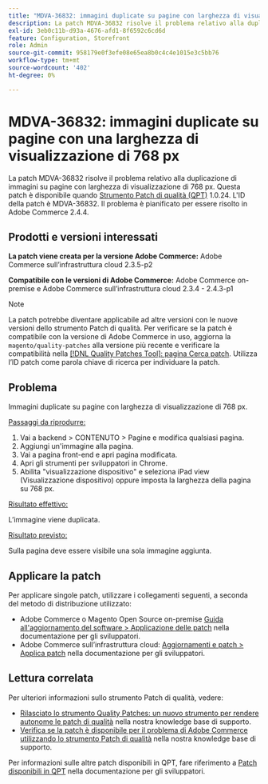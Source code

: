 ```yaml
---
title: "MDVA-36832: immagini duplicate su pagine con larghezza di visualizzazione di 768 px"
description: La patch MDVA-36832 risolve il problema relativo alla duplicazione di immagini su pagine con larghezza di visualizzazione di 768 px. Questa patch è disponibile quando è installato [Quality Patches Tool (QPT)](/help/announcements/adobe-commerce-announcements/magento-quality-patches-released-new-tool-to-self-serve-quality-patches.md) 1.0.24. L'ID della patch è MDVA-36832. Il problema è pianificato per essere risolto in Adobe Commerce 2.4.4.
exl-id: 3eb0c11b-d93a-4676-afd1-8f6592c6cd6d
feature: Configuration, Storefront
role: Admin
source-git-commit: 958179e0f3efe08e65ea8b0c4c4e1015e3c5bb76
workflow-type: tm+mt
source-wordcount: '402'
ht-degree: 0%

---
```


# MDVA-36832: immagini duplicate su pagine con una larghezza di visualizzazione di 768 px

La patch MDVA-36832 risolve il problema relativo alla duplicazione di immagini su pagine con larghezza di visualizzazione di 768 px. Questa patch è disponibile quando [Strumento Patch di qualità (QPT)](/help/announcements/adobe-commerce-announcements/magento-quality-patches-released-new-tool-to-self-serve-quality-patches.md) 1.0.24. L&#39;ID della patch è MDVA-36832. Il problema è pianificato per essere risolto in Adobe Commerce 2.4.4.

## Prodotti e versioni interessati

**La patch viene creata per la versione Adobe Commerce:** Adobe Commerce sull’infrastruttura cloud 2.3.5-p2

**Compatibile con le versioni di Adobe Commerce:** Adobe Commerce on-premise e Adobe Commerce sull’infrastruttura cloud 2.3.4 - 2.4.3-p1

>[!NOTE]
>
>La patch potrebbe diventare applicabile ad altre versioni con le nuove versioni dello strumento Patch di qualità. Per verificare se la patch è compatibile con la versione di Adobe Commerce in uso, aggiorna la `magento/quality-patches` alla versione più recente e verificare la compatibilità nella [[!DNL Quality Patches Tool]: pagina Cerca patch](https://devdocs.magento.com/quality-patches/tool.html#patch-grid). Utilizza l’ID patch come parola chiave di ricerca per individuare la patch.

## Problema

Immagini duplicate su pagine con larghezza di visualizzazione di 768 px.

<u>Passaggi da riprodurre:</u>

1. Vai a backend > CONTENUTO > Pagine e modifica qualsiasi pagina.
1. Aggiungi un&#39;immagine alla pagina.
1. Vai a pagina front-end e apri pagina modificata.
1. Apri gli strumenti per sviluppatori in Chrome.
1. Abilita &quot;visualizzazione dispositivo&quot; e seleziona iPad view (Visualizzazione dispositivo) oppure imposta la larghezza della pagina su 768 px.

<u>Risultato effettivo:</u>

L’immagine viene duplicata.

<u>Risultato previsto:</u>

Sulla pagina deve essere visibile una sola immagine aggiunta.

## Applicare la patch

Per applicare singole patch, utilizzare i collegamenti seguenti, a seconda del metodo di distribuzione utilizzato:

* Adobe Commerce o Magento Open Source on-premise [Guida all&#39;aggiornamento del software > Applicazione delle patch](https://devdocs.magento.com/guides/v2.4/comp-mgr/patching/mqp.html) nella documentazione per gli sviluppatori.
* Adobe Commerce sull’infrastruttura cloud: [Aggiornamenti e patch > Applica patch](https://devdocs.magento.com/cloud/project/project-patch.html) nella documentazione per gli sviluppatori.

## Lettura correlata

Per ulteriori informazioni sullo strumento Patch di qualità, vedere:

* [Rilasciato lo strumento Quality Patches: un nuovo strumento per rendere autonome le patch di qualità](/help/announcements/adobe-commerce-announcements/magento-quality-patches-released-new-tool-to-self-serve-quality-patches.md) nella nostra knowledge base di supporto.
* [Verifica se la patch è disponibile per il problema di Adobe Commerce utilizzando lo strumento Patch di qualità](/help/support-tools/patches-available-in-qpt-tool/check-patch-for-magento-issue-with-magento-quality-patches.md) nella nostra knowledge base di supporto.

Per informazioni sulle altre patch disponibili in QPT, fare riferimento a [Patch disponibili in QPT](https://devdocs.magento.com/quality-patches/tool.html#patch-grid) nella documentazione per gli sviluppatori.
